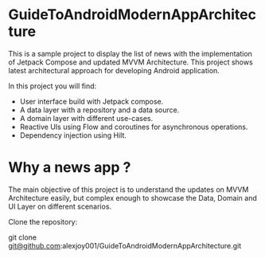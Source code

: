# GuideToAndroidModernAppArchitecture

This is a sample project to display the list of news with the implementation of Jetpack Compose and updated MVVM Architecture. This project shows latest
architectural approach for developing Android application.

In this project you will find:
* User interface build with Jetpack compose.
* A data layer with a repository and a data source.
* A domain layer with different use-cases.
* Reactive UIs using Flow and coroutines for asynchronous operations.
* Dependency injection using Hilt.

# Why a news app ?
The main objective of this project is to understand the updates on MVVM Architecture easily, but complex enough to showcase the Data, Domain and UI Layer on different scenarios.

Clone the repository:

git clone git@github.com:alexjoy001/GuideToAndroidModernAppArchitecture.git

